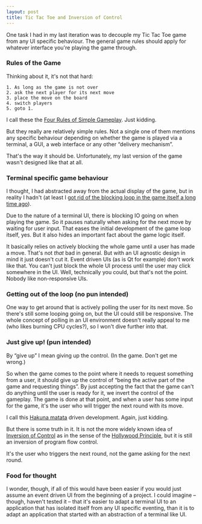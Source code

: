 ```yaml
---
layout: post
title: Tic Tac Toe and Inversion of Control
---
```


One task I had in my last iteration was to decouple my Tic Tac Toe game from any UI specific behaviour.
The general game rules should apply for whatever interface you're playing the game through.


### Rules of the Game

Thinking about it, it's not that hard:

    1. As long as the game is not over
    2. ask the next player for its next move
    3. place the move on the board
    4. switch players
    5. goto 1.

I call these the [Four Rules of Simple Gameplay](https://leanpub.com/4rulesofsimpledesign). Just kidding.

But they really are relatively simple rules. Not a single one of them mentions any specific behaviour depending on whether the game is played via a terminal, a GUI, a web interface or any other &ldquo;delivery mechanism&rdquo;.

That's the way it should be. Unfortunately, my last version of the game wasn't designed like that at all.


### Terminal specific game behaviour

I thought, I had abstracted away from the actual display of the game, but in reality I hadn't (at least I [got rid of the blocking loop in the game itself a long time ago](https://github.com/christophgockel/tictactoe-ruby/commit/9fb40842b5f610c544393ee146565ea825231c5f#diff-bb71a740e71dd9742edf8b2ce2ec7948)).

Due to the nature of a terminal UI, there is blocking IO going on when playing the game. So it pauses naturally when asking for the next move by waiting for user input. That eases the initial development of the game loop itself, yes. But it also hides an important fact about the game logic itself.

It basically relies on actively blocking the whole game until a user has made a move. That's not _that_ bad in general. But with an UI agnostic design in mind it just doesn't cut it. Event driven UIs (as is Qt for example) don't work like that. You can't just block the whole UI process until the user may click somewhere in the UI. Well, technically you could, but that's not the point. Nobody like non-responsive UIs.


### Getting out of the loop (no pun intended)

One way to get around that is actively polling the user for its next move. So there's still some looping going on, but the UI could still be responsive.
The whole concept of polling in an UI environment doesn't really appeal to me (who likes burning CPU cycles?), so I won't dive further into that.


### Just give up! (pun intended)

By &ldquo;give up&rdquo; I mean giving up the control. (In the game. Don't get me wrong.)

So when the game comes to the point where it needs to request something from a user, it should give up the control of &ldquo;being the active part of the game and requesting things&rdquo;.
By just accepting the fact that the game can't do anything until the user is ready for it, we invert the control of the gameplay. The game is done at that point, and when a user has some input for the game, it's the user who will trigger the next round with its move.

I call this [Hakuna matata](https://www.youtube.com/watch?v=abjAqvdGZgM) driven development. Again, just kidding.

But there is some truth in it. It is not the more widely known idea of [Inversion of Control](http://c2.com/cgi/wiki?InversionOfControl) as in the sense of the [Hollywood Principle](http://c2.com/cgi/wiki?HollywoodPrinciple), but it is still an inversion of program flow control.

It's the user who triggers the next round, not the game asking for the next round.

### Food for thought
I wonder, though, if all of this would have been easier if you would just assume an event driven UI from the beginning of a project. I could imagine &ndash; though, haven't tested it &ndash; that it's easier to adapt a terminal UI to an application that has isolated itself from any UI specific eventing, than it is to adapt an application that started with an abstraction of a terminal like UI.
